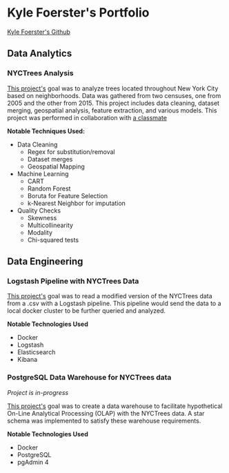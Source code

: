 # Kyle Foerster's Portfolio

[Kyle Foerster's Github](https://github.com/kbfoerster)

## Data Analytics

### NYCTrees Analysis

[This project's](https://github.com/kbfoerster/nyctrees) goal was to analyze trees located throughout New York City based on neighborhoods. Data was gathered from two censuses, one from 2005 and the other from 2015. This project includes data cleaning, dataset merging, geospatial analysis, feature extraction, and various models. This project was performed in collaboration with [a classmate](https://github.com/ElizabethSeidle)

**Notable Techniques Used:**
* Data Cleaning
   * Regex for substitution/removal
   * Dataset merges
   * Geospatial Mapping
* Machine Learning
   * CART
   * Random Forest
   * Boruta for Feature Selection
   * k-Nearest Neighbor for imputation
* Quality Checks
   * Skewness
   * Multicollinearity
   * Modality
   * Chi-squared tests

## Data Engineering

### Logstash Pipeline with NYCTrees Data

[This project's](https://github.com/kbfoerster/logstash_nyctrees) goal was to read a modified version of the NYCTrees data from a .csv with a Logstash pipeline. This pipeline would send the data to a local docker cluster to be further queried and analyzed. 

**Notable Technologies Used**
* Docker
* Logstash
* Elasticsearch
* Kibana

### PostgreSQL Data Warehouse for NYCTrees data
*Project is in-progress*

[This project's](https://github.com/kbfoerster/postgres_nyctrees) goal was to create a data warehouse to facilitate hypothetical On-Line Analytical Processing (OLAP) with the NYCTrees data. A star schema was implemented to satisfy these warehouse requirements.

**Notable Technologies Used**
* Docker
* PostgreSQL
* pgAdmin 4
